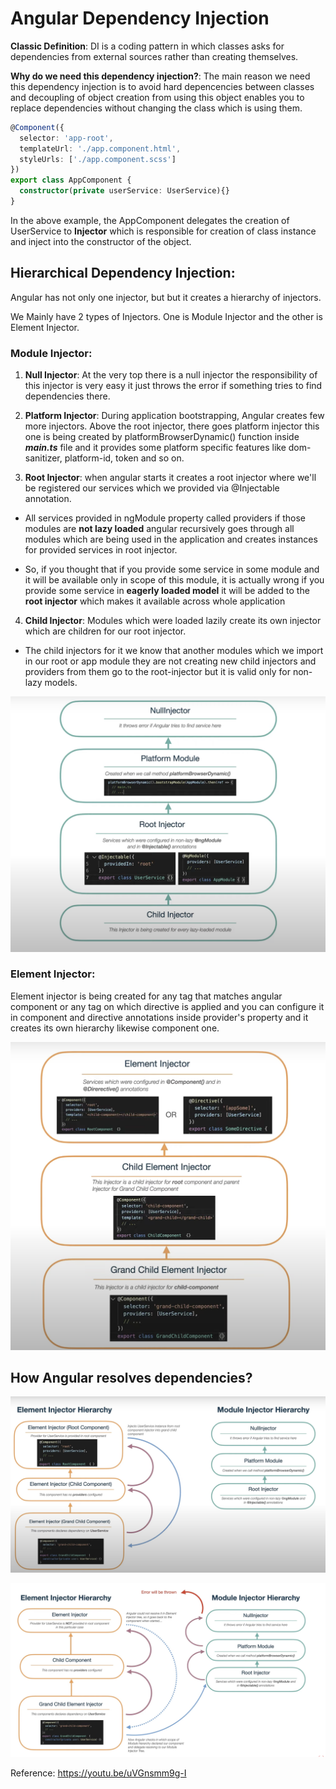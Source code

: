 # Angular Dependency Injection

**Classic Definition**:
DI is a coding pattern in which classes asks for dependencies from external sources rather than creating themselves.

**Why do we need this dependency injection?**:
The main reason we need this dependency injection is to avoid hard depencencies between classes and decoupling of object creation from using this object enables you to replace dependencies without changing the class which is using them.

```typescript
@Component({
  selector: 'app-root',
  templateUrl: './app.component.html',
  styleUrls: ['./app.component.scss']
})
export class AppComponent {
  constructor(private userService: UserService){}
}
```

In the above example, the AppComponent delegates the creation of UserService to **Injector** which is responsible for creation of class instance and inject into the constructor of the object.

## **Hierarchical Dependency Injection:**

Angular has not only one injector, but but it creates a hierarchy of injectors.

We Mainly have 2 types of Injectors. One is Module Injector and the other is Element Injector.

### Module Injector:

1. **Null Injector**: At the very top there is a null injector the responsibility of this injector is very easy it just throws the error if something tries to find dependencies there.

2. **Platform Injector**: During application bootstrapping, Angular creates few more injectors. Above the root injector, there goes platform injector this one is being created by platformBrowserDynamic() function inside **_main.ts_** file and it provides some platform specific features like dom-sanitizer, platform-id, token and so on.

3. **Root Injector**: when angular starts it creates a root injector where we'll be registered our services which we provided via @Injectable annotation.

- All services provided in ngModule property called providers if those modules are **not lazy loaded** angular recursively goes through all modules which are being used in the application and creates instances for provided services in root injector.

- So, if you thought that if you provide some service in some module and it will be available only in scope of this module, it is actually wrong if you provide some service in **eagerly loaded model** it will be added to the **root injector** which makes it available across whole application

4. **Child Injector**:
   Modules which were loaded lazily create its own injector which are children for our root injector.

- The child injectors for it we know that another modules which we import in our root or app module they are not creating new child injectors and providers from them go to the root-injector but it is valid only for non-lazy models.

![module-injector](./assets/module-injectors.png)

### Element Injector:

Element injector is being created for any tag that matches angular component or any tag on which directive is applied and you can configure it in component and directive annotations inside provider's property and it creates its own hierarchy likewise component one.

![element-injector](./assets/element-injector.png)

## How Angular resolves dependencies?

![dependency-resolution](./assets/dependency-resolution-1.png)

![dependency-resolution](./assets/dependency-resolution-2.png)

Reference:
https://youtu.be/uVGnsmm9g-I
